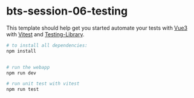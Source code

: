 # bts-session-06-testing

This template should help get you started automate your tests with [Vue3](https://vuejs.org/) with [Vitest](https://vitest.dev/) and [Testing-Library](https://testing-library.com/docs/vue-testing-library/intro/).

```bash
# to install all dependencies:
npm install


# run the webapp
npm run dev

# run unit test with vitest
npm run test
```